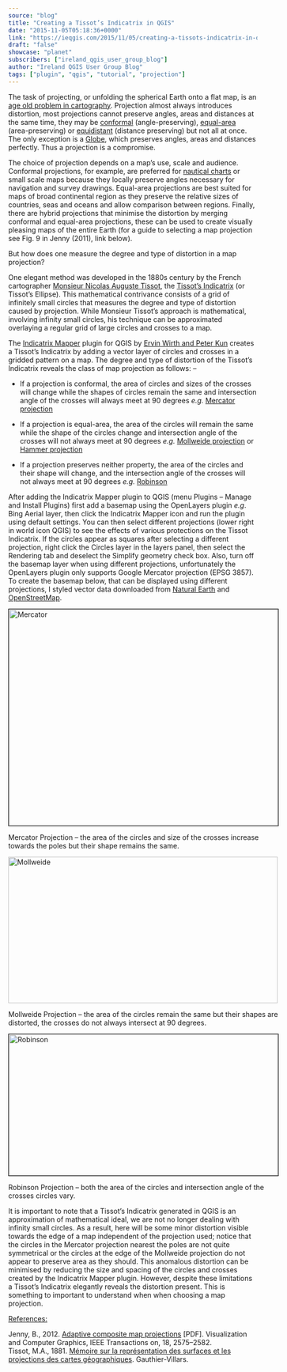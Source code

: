 ```yaml
---
source: "blog"
title: "Creating a Tissot’s Indicatrix in QGIS"
date: "2015-11-05T05:18:36+0000"
link: "https://ieqgis.com/2015/11/05/creating-a-tissots-indicatrix-in-qgis/"
draft: "false"
showcase: "planet"
subscribers: ["ireland_qgis_user_group_blog"]
author: "Ireland QGIS User Group Blog"
tags: ["plugin", "qgis", "tutorial", "projection"]
---
```


<p>The task of projecting, or unfolding the spherical Earth onto a flat map, is an <span style="color: #f7f9ff; text-decoration: underline;"><a href="http://kartoweb.itc.nl/geometrics/map%20projections/mappro.html" target="_blank">age old problem in cartography</a></span>. Projection almost always introduces distortion, most projections cannot preserve angles, areas and distances at the same time, they may be <span style="color: #f7f9ff; text-decoration: underline;"><a href="https://en.wikipedia.org/wiki/Map_projection#Conformal" target="_blank">conformal</a></span> (angle-preserving), <span style="color: #f7f9ff; text-decoration: underline;"><a href="https://en.wikipedia.org/wiki/Map_projection#Equal-area" target="_blank">equal-area</a></span> (area-preserving) or <span style="color: #f7f9ff; text-decoration: underline;"><a href="https://en.wikipedia.org/wiki/Map_projection#Equidistant" target="_blank">equidistant</a></span> (distance preserving) but not all at once. The only exception is a <span style="color: #f7f9ff; text-decoration: underline;"><a href="http://www.geodus.com/globe-map/tresgrand/am_GL025F.jpg" target="_blank">Globe</a></span>, which preserves angles, areas and distances perfectly. Thus a projection is a compromise.</p>
<p>The choice of projection depends on a map&#8217;s use, scale and audience. Conformal projections, for example, are preferred for <span style="color: #f7f9ff; text-decoration: underline;"><a href="http://www.seabreezenauticalbooks.com/wp-content/uploads/2013/06/noaa-chart-130095.jpg" target="_blank">nautical charts</a></span> or small scale maps because they locally preserve angles necessary for navigation and survey drawings. Equal-area projections are best suited for maps of broad continental region as they preserve the relative sizes of countries, seas and oceans and allow comparison between regions. Finally, there are hybrid projections that minimise the distortion by merging conformal and equal-area projections, these can be used to create visually pleasing maps of the entire Earth (for a guide to selecting a map projection see Fig. 9 in Jenny (2011), link below).</p>
<p>But how does one measure the degree and type of distortion in a map projection?</p>
<p>One elegant method was developed in the 1880s century by the French <span class="st">cartographer</span> <span style="color: #f7f9ff; text-decoration: underline;"><a href="https://en.wikipedia.org/wiki/Nicolas_Auguste_Tissot" target="_blank" title="Nicolas Auguste Tissot">Monsieur</a></span><span style="color: #f7f9ff; text-decoration: underline;"><a href="https://en.wikipedia.org/wiki/Nicolas_Auguste_Tissot" target="_blank" title="Nicolas Auguste Tissot"> Nicolas Auguste Tissot</a></span>, the <span class="st"> <span style="color: #f7f9ff; text-decoration: underline;"><a href="https://en.wikipedia.org/wiki/Tissot's_indicatrix" target="_blank">Tissot&#8217;s Indicatrix</a></span> (or Tissot&#8217;s Ellipse). This</span> mathematical contrivance consists of a grid of infinitely small circles that measures the degree and type of distortion caused by projection. While Monsieur Tissot&#8217;s approach is mathematical, involving infinity small circles, his technique can be approximated overlaying a regular grid of large circles and crosses to a map.</p>
<p><span class="st">The <span style="color: #f7f9ff; text-decoration: underline;"><a href="https://plugins.qgis.org/plugins/tiss/" target="_blank">Indicatrix Mapper</a></span> plugin for QGIS by <span style="color: #f7f9ff; text-decoration: underline;"><a href="https://github.com/QnPi/tiss" target="_blank">Ervin Wirth and Peter Kun</a></span> creates a Tissot&#8217;s Indicatrix by adding a vector layer of circles and crosses in a gridded pattern on a map. </span>The degree and type of distortion of the Tissot&#8217;s Indicatrix reveals the class of map projection as follows: &#8211;<span class="st"><br />
</span></p>
<ul>
<li>If a projection is conformal, the area of circles and sizes of the crosses will change while the shapes of circles remain the same and intersection angle of the crosses will always meet at 90 degrees <em>e.g.</em> <span style="color: #f7f9ff; text-decoration: underline;"><a href="http://www.mapthematics.com/ProjectionsList.php?Projection=19#Mercator" target="_blank">Mercator projection</a></span></li>
</ul>
<ul>
<li>If a projection is equal-area, the area of the circles will remain the same while the shape of the circles change and intersection angle of the crosses will not always meet at 90 degrees <em>e.g.</em> <span style="color: #f7f9ff; text-decoration: underline;"><a href="https://www.mapthematics.com/ProjectionsList.php?Projection=69#Mollweide" target="_blank">Mollweide projection</a></span> or <span style="color: #f7f9ff; text-decoration: underline;"><a href="https://www.mapthematics.com/ProjectionsList.php?Projection=177#Hammer" target="_blank">Hammer projection</a></span></li>
</ul>
<ul>
<li>If a projection preserves neither property, the area of the circles and their shape will change, and the intersection angle of the crosses will not always meet at 90 degrees <em>e.g.</em> <span style="color: #f7f9ff; text-decoration: underline;"><a href="http://www.mapthematics.com/ProjectionsList.php?Projection=84#Robinson" target="_blank">Robinson</a></span></li>
</ul>
<p>After adding the Indicatrix Mapper plugin to QGIS (menu Plugins &#8211; Manage and Install Plugins) first add a basemap using the OpenLayers plugin <em>e.g</em>. Bing Aerial layer, then click the Indicatrix Mapper icon and run the plugin using default settings. You can then select different projections (lower right in world icon QGIS) to see the effects of various protections on the Tissot Indicatrix. If the circles appear as squares after selecting a different projection, right click the Circles layer in the layers panel, then select the Rendering tab and deselect the Simplify geometry check box. Also, turn off the basemap layer when using different projections, unfortunately the OpenLayers plugin only supports Google Mercator projection (EPSG 3857). To create the basemap below, that can be displayed using different projections, I styled vector data downloaded from <span style="color: #f7f9ff; text-decoration: underline;"><a href="http://www.naturalearthdata.com/" target="_blank">Natural Earth</a></span> and <span style="color: #f7f9ff; text-decoration: underline;"><a href="http://openstreetmapdata.com/data/water-polygons" target="_blank">OpenStreetMap</a></span>.</p>
<div class="wp-caption aligncenter" id="attachment_814" style="width: 555px;"><a href="https://ieqgis.files.wordpress.com/2015/08/mercator3.png"><img alt="Mercator" class="wp-image-814 size-large" height="438" src="https://ieqgis.files.wordpress.com/2015/08/mercator3.png?w=545&#038;h=438" style="border: .3px solid #000000;" width="545" /></a><p class="wp-caption-text" id="caption-attachment-814">Mercator Projection &#8211; the area of the circles and size of the crosses increase towards the poles but their shape remains the same.</p></div>
<div class="wp-caption aligncenter" id="attachment_812" style="width: 555px;"><a href="https://ieqgis.files.wordpress.com/2015/08/mollweide.png"><img alt="Mollweide" class="wp-image-812 size-large" height="296" src="https://ieqgis.files.wordpress.com/2015/08/mollweide-e1443901829100.png?w=545&#038;h=296" width="545" /></a><p class="wp-caption-text" id="caption-attachment-812">Mollweide Projection &#8211; the area of the circles remain the same but their shapes are distorted, the crosses do not always intersect at 90 degrees.</p></div>
<div class="wp-caption aligncenter" id="attachment_813" style="width: 555px;"><a href="https://ieqgis.files.wordpress.com/2015/08/robinson.png"><img alt="Robinson" class="wp-image-813 size-large" height="286" src="https://ieqgis.files.wordpress.com/2015/08/robinson-e1438396298721.png?w=545&#038;h=286" style="border: .3px solid #000000; margin-top: 0; margin-bottom: 0;" width="545" /></a><p class="wp-caption-text" id="caption-attachment-813">Robinson Projection &#8211; both the area of the circles and intersection angle of the crosses circles vary.</p></div>
<p>It is important to note that a <span class="st">Tissot&#8217;s Indicatrix</span> generated in QGIS is an approximation of mathematical ideal, we are not no longer dealing with infinity small circles. As a result, here will be some minor distortion visible towards the edge of a map independent of the projection used; notice that the circles in the Mercator projection nearest the poles are not quite symmetrical or the circles at the edge of the Mollweide projection do not appear to preserve area as they should. This anomalous distortion can be minimised by reducing the size and spacing of the circles and crosses created by the Indicatrix Mapper plugin. However, despite these limitations a Tissot&#8217;s Indicatrix elegantly reveals the distortion present. This is something to important to understand when when choosing a map projection.</p>
<p><u>References:</u></p>
<div class="csl-bib-body">Jenny, B., 2012. <span style="color: #f7f9ff; text-decoration: underline;"><a href="http://www.cartography.oregonstate.edu/pdf/2012_Jenny_AdaptiveCompositeMapProjections.pdf" target="_blank">Adaptive composite map projections</a></span> [PDF]. Visualization and Computer Graphics, IEEE Transactions on, 18, 2575–2582.</div>
<div class="csl-entry"></div>
<div class="csl-entry">
<div class="csl-bib-body">
<div class="csl-entry">Tissot, M.A., 1881. <span style="color: #f7f9ff; text-decoration: underline;"><a href="https://archive.org/details/mmoiresurlarepr00tissgoog" target="_blank">Mémoire sur la représentation des surfaces et les projections des cartes géographiques</a></span>. Gauthier-Villars.</div>
</div>
</div>
